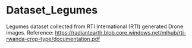 # Dataset_Legumes
Legumes dataset collected from RTI International (RTI) generated Drone images. Reference: https://radiantearth.blob.core.windows.net/mlhub/rti-rwanda-crop-type/documentation.pdf
